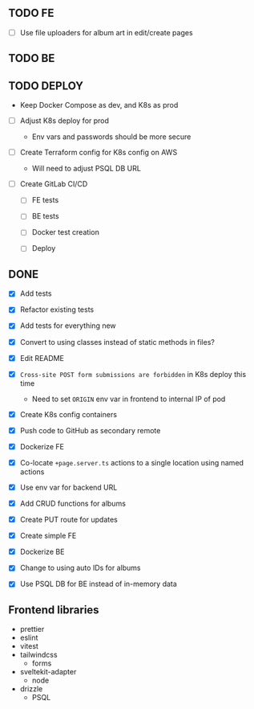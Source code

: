 ## TODO FE

- [ ] Use file uploaders for album art in edit/create pages


## TODO BE



## TODO DEPLOY

- Keep Docker Compose as dev, and K8s as prod

- [ ] Adjust K8s deploy for prod
  - Env vars and passwords should be more secure

- [ ] Create Terraform config for K8s config on AWS
  - Will need to adjust PSQL DB URL

- [ ] Create GitLab CI/CD
  - [ ] FE tests
  - [ ] BE tests
  - [ ] Docker test creation
  - [ ] Deploy


## DONE
- [x] Add tests
- [x] Refactor existing tests
- [x] Add tests for everything new
- [x] Convert to using classes instead of static methods in files?
- [x] Edit README
- [x] `Cross-site POST form submissions are forbidden` in K8s deploy this time
  - Need to set `ORIGIN` env var in frontend to internal IP of pod
- [x] Create K8s config containers
- [x] Push code to GitHub as secondary remote
- [x] Dockerize FE
- [x] Co-locate `+page.server.ts` actions to a single location using named actions
- [x] Use env var for backend URL
- [x] Add CRUD functions for albums
- [x] Create PUT route for updates
- [x] Create simple FE
- [x] Dockerize BE
- [x] Change to using auto IDs for albums
- [x] Use PSQL DB for BE instead of in-memory data


## Frontend libraries
- prettier
- eslint
- vitest
- tailwindcss
	- forms
- sveltekit-adapter
	- node
- drizzle
  - PSQL
